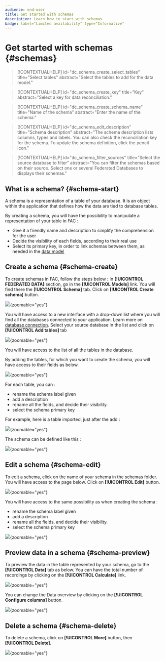 ```yaml
---
audience: end-user
title: Get started with schemas
description: Learn how to start with schemas
badge: label="Limited availability" type="Informative"
---
```

# Get started with schemas {#schemas}


>[!CONTEXTUALHELP]
>id="dc_schema_create_select_tables"
>title="Select tables"
>abstract="Select the tables to add for the data model."

>[!CONTEXTUALHELP]
>id="dc_schema_create_key"
>title="Key"
>abstract="Select a key for data reconciliation."

>[!CONTEXTUALHELP]
>id="dc_schema_create_schema_name"
>title="Name of the schema"
>abstract="Enter the name of the schema."


>[!CONTEXTUALHELP]
>id="dc_schema_edit_description"
>title="Schema description"
>abstract="The schema description lists columns, types and labels. You can also check the reconciliation key for the schema. To update the schema definition, click the pencil icon."

>[!CONTEXTUALHELP]
>id="dc_schema_filter_sources"
>title="Select the source database to filter"
>abstract="You can filter the schemas based on their source. Select one or several Federated Databases to displays their schemas."


## What is a schema? {#schema-start}

A schema is a representation of a table of your database. It is an object within the application that defines how the data are tied to database tables. 

By creating a schema, you will have the possibility to manipulate a representation of your table in FAC : 

- Give it a friendly name and description to simplify the comprehension for the user
- Decide the visibility of each fields, according to their real use 
- Select its primary key, in order to link schemas between them, as needed in the [data model](../data-management/gs-models.md#data-model-start)

## Create a schema {#schema-create}

To create schemas in FAC, follow the steps below :
In **[!UICONTROL FEDERATED DATA]** section, go in the **[!UICONTROL Models]** link. You will find there the **[!UICONTROL Schema]** tab.
Click on **[!UICONTROL Create schema]** button.

![](assets/schema_create.png){zoomable="yes"}

You will have access to a new interface with a drop-down list where you will find 
all the databases connected to your application. Learn more on [database connection](../connections/connections.md#connections-fdb).
Select your source database in the list and click on **[!UICONTROL Add tables]** tab

![](assets/schema_tables.png){zoomable="yes"}

You will have access to the list of all the tables in the database.

By adding the tables, for which you want to create the schema, you will have access to their fields as below.

![](assets/schema_fields.png){zoomable="yes"}

For each table, you can :

- rename the schema label given
- add a description
- rename all the fields, and decide their visibility.
- select the schema primary key

For example, here is a table imported, just after the add : 

![](assets/schema_lumaorder.png){zoomable="yes"}

The schema can be defined like this : 

![](assets/schema_lumaorders.png){zoomable="yes"}

## Edit a schema {#schema-edit}

To edit a schema, click on the name of your schema in the schemas folder. You will have access to the page below.
Click on **[!UICONTROL Edit]** button.

![](assets/schema_edit.png){zoomable="yes"}

You will have access to the same possibility as when creating the schema :

- rename the schema label given
- add a description
- rename all the fields, and decide their visibility.
- select the schema primary key

![](assets/schema_edit_orders.png){zoomable="yes"}

## Preview data in a schema {#schema-preview}

To preview the data in the table represented by your schema, go to the **[!UICONTROL Data]** tab as below.
You can have the total number of recordings by clicking on the **[!UICONTROL Calculate]** link.

![](assets/schema_data.png){zoomable="yes"}

You can change the Data overview by clicking on the **[!UICONTROL Configure columns]** button.

![](assets/schema_columns.png){zoomable="yes"}

## Delete a schema {#schema-delete}

To delete a schema, click on **[!UICONTROL More]** button, then **[!UICONTROL Delete]**.

![](assets/schema_delete.png){zoomable="yes"}
